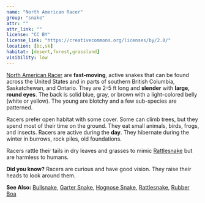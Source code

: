 ```yaml
---
name: "North American Racer"
group: "snake"
attr: ""
attr_link: ""
license: "CC BY"
license_link: "https://creativecommons.org/licenses/by/2.0/"
location: [bc,sk]
habitat: [desert,forest,grassland]
visibility: low
---
```

[North American Racer](/herps/naracer/) are **fast-moving**, active snakes that can be found across the United States and in parts of southern British Columbia, Saskatchewan, and Ontario. They are 2-5 ft long and **slender** with **large, round eyes**. The back is solid blue, gray, or brown with a light-colored belly (white or yellow). The young are blotchy and a few sub-species are patterned.

Racers prefer open habitat with some cover. Some can climb trees, but they spend most of their time on the ground. They eat small animals, birds, frogs, and insects. Racers are active during the **day**. They hibernate during the winter in burrows, rock piles, old foundations.

Racers rattle their tails in dry leaves and grasses to mimic [Rattlesnake](/herps/ratlsnak/) but are harmless to humans.

**Did you know?** Racers are curious and have good vision. They raise their heads to look around them.

<!-- generated, do not edit -->
**See Also:**
[Bullsnake](/herps/bullsnake/),
[Garter Snake](/herps/gartsnake/),
[Hognose Snake](/herps/hognsnake/),
[Rattlesnake](/herps/ratlsnak/),
[Rubber Boa](/herps/rubboa/)
